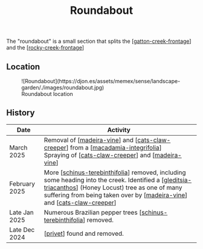 ﻿---
backlinks:
- title: Rocky Creek Frontage
  url: /memex/sense/landscape-garden/rocky-creek-frontage.html
- title: Wood duck meadows
  url: /memex/sense/landscape-garden/wood-duck-meadows.html
- title: Schinus Terebinthifolia (Brazilian pepper tree)
  url: /memex/sense/landscape-garden/plants/schinus-terebinthifolia.html
- title: Macadamia integrifolia (Queensland Nut)
  url: /memex/sense/landscape-garden/plants/macadamia-integrifolia.html
- title: Privet
  url: /memex/sense/landscape-garden/plants/privet.html
- title: Muehlenbeckia platyclada (aka Ribbonbush)
  url: /memex/sense/landscape-garden/plants/muehlenbeckia-platyclada.html
- title: Cupaniopsis anacardioides (Tuckeroo)
  url: /memex/sense/landscape-garden/plants/cupaniopsis-anacardioides.html
- title: Talinum paniculatum (Pink baby's breath)
  url: /memex/sense/landscape-garden/plants/talinum-paniculatum.html
- title: Schotia brachypetala (Drunken Parrot Tree)
  url: /memex/sense/landscape-garden/plants/schotia-brachypetala.html
- title: Gleditsia triacanthos (Honey Locust)
  url: /memex/sense/landscape-garden/plants/gleditsia-triacanthos.html
- title: Manihot Grahamii (Graham's Manihot)
  url: /memex/sense/landscape-garden/plants/manihot-grahamii.html
- title: Harpullia Pendula (Moreton Bay Tulipwood)
  url: /memex/sense/landscape-garden/plants/harpullia-pendula.html
- title: White Shahtoot mulberry
  url: /memex/sense/landscape-garden/individual-plants/white-shahtoot-mulberry.html
- title: Unknown ficus
  url: /memex/sense/landscape-garden/individual-plants/unknown-ficus.html
- title: Individual plants
  url: /memex/sense/landscape-garden/individual-plants/individual-plants.html
- title: Unknown mulberry (Rocky Creek frontage)
  url: /memex/sense/landscape-garden/individual-plants/unknown-mulberry-rocky-creek-frontage.html
tags:
- gardens
- landscape
title: Roundabout
type: zone
---
The "roundabout" is a small section that splits the [[gatton-creek-frontage]] and the [[rocky-creek-frontage]]

## Location

<figure markdown>
![Roundabout](https://djon.es/assets/memex/sense/landscape-garden/./images/roundabout.jpg)
<figcaption>Roundabout location</figcaption>
</figure>

## History 

| Date | Activity |
| --- | --- |
| March 2025 | Removal of [[madeira-vine]] and [[cats-claw-creeper]] from a [[macadamia-integrifolia]]<br />Spraying of [[cats-claw-creeper]] and [[madeira-vine]] |
| February 2025 | More [[schinus-terebinthifolia]] removed, including some heading into the creek. Identified a [[gleditsia-triacanthos]] (Honey Locust) tree as one of many suffering from being taken over by [[madeira-vine]] and [[cats-claw-creeper]] |
| Late Jan 2025 | Numerous Brazilian pepper trees [[schinus-terebinthifolia]] removed. |
| Late Dec 2024 | [[privet]] found and removed. |


[//begin]: # "Autogenerated link references for markdown compatibility"
[gatton-creek-frontage]: gatton-creek-frontage "Gatton creek frontage"
[rocky-creek-frontage]: rocky-creek-frontage "Rocky Creek Frontage"
[madeira-vine]: plants/madeira-vine "Madeira vine (Anredera cordifolia)"
[cats-claw-creeper]: plants/cats-claw-creeper "Cat's claw creeper (Dolichandra unguis-cati)"
[macadamia-integrifolia]: plants/macadamia-integrifolia "Macadamia integrifolia (Queensland Nut)"
[schinus-terebinthifolia]: plants/schinus-terebinthifolia "Schinus Terebinthifolia (Brazilian pepper tree)"
[gleditsia-triacanthos]: plants/gleditsia-triacanthos "Gleditsia triacanthos (Honey Locust)"
[privet]: plants/privet "Privet"
[//end]: # "Autogenerated link references"